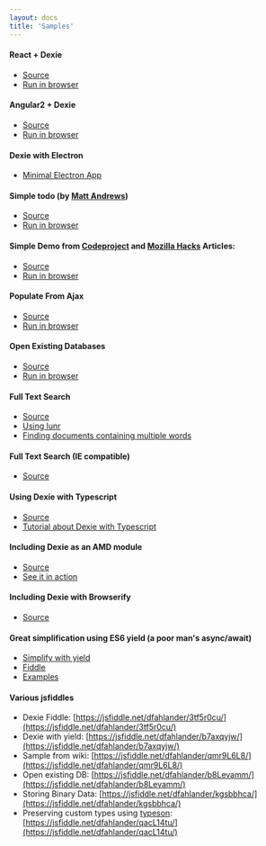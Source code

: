 ```yaml
---
layout: docs
title: 'Samples'
---
```


#### React + Dexie

* [Source](https://github.com/dfahlander/Dexie.js/tree/master/samples/react)
* [Run in browser](http://rawgit.com/dfahlander/Dexie.js/demo/samples/react/build/)

#### Angular2 + Dexie

* [Source](https://github.com/dfahlander/Dexie.js/tree/master/samples/angular2)
* [Run in browser](http://rawgit.com/dfahlander/Dexie.js/demo/samples/angular2/dist/)

#### Dexie with Electron

* [Minimal Electron App](https://github.com/dfahlander/Dexie.js/tree/master/samples/electron)

#### Simple todo (by [Matt Andrews](https://mattandre.ws))

* [Source](https://github.com/matthew-andrews/offline-todo-dexie/blob/gh-pages/application.js)
* [Run in browser](https://rawgit.com/matthew-andrews/offline-todo-dexie/gh-pages/index.html)

#### Simple Demo from [Codeproject](http://www.codeproject.com/Articles/744986/How-to-do-some-magic-with-indexedDB) and [Mozilla Hacks](https://hacks.mozilla.org/2014/06/breaking-the-borders-of-indexeddb/) Articles:

* [Source](https://github.com/dfahlander/Dexie.js/blob/master/samples/codeproject-article/DexieAlgorithmsSamples.html)
* [Run in browser](https://rawgit.com/dfahlander/Dexie.js/releases/samples/codeproject-article/DexieAlgorithmsSamples.html)

#### Populate From Ajax

* [Source](Dexie.on.populate#ajax-populate-sample)
* [Run in browser](https://rawgit.com/dfahlander/Dexie.js/releases/samples/ajax-populate/populateFromAjaxCall.html)

#### Open Existing Databases

* [Source](https://github.com/dfahlander/Dexie.js/blob/master/samples/open-existing-db/dump-databases.html)
* [Run in browser](https://rawgit.com/dfahlander/Dexie.js/releases/samples/open-existing-db/dump-databases.html)

#### Full Text Search

* [Source](https://github.com/dfahlander/Dexie.js/blob/master/samples/full-text-search/FullTextSearch.js)
* [Using lunr](https://gist.github.com/nolanlawson/6f69f4a573c1da862e92)
* [Finding documents containing multiple words](https://github.com/dfahlander/Dexie.js/issues/281)

#### Full Text Search (IE compatible)

* [Source](https://github.com/dfahlander/Dexie.js/blob/master/samples/full-text-search/FullTextSearch2.js)

#### Using Dexie with Typescript

* [Source](https://github.com/dfahlander/Dexie.js/tree/master/samples/typescript)
* [Tutorial about Dexie with Typescript](Typescript)

#### Including Dexie as an AMD module

* [Source](https://github.com/dfahlander/Dexie.js/tree/master/samples/requirejs)
* [See it in action](https://rawgit.com/dfahlander/Dexie.js/master/samples/requirejs/app.html)

#### Including Dexie with Browserify

* [Source](https://github.com/dfahlander/Dexie.js/tree/master/samples/browserify)

#### Great simplification using ES6 yield (a poor man's async/await)

* [Simplify with yield](Simplify-with-yield)
* [Fiddle](https://jsfiddle.net/dfahlander/b7axqyjw/)
* [Examples](https://github.com/dfahlander/Dexie.js/blob/master/test/tests-yield.js)

#### Various jsfiddles

* Dexie Fiddle: [https://jsfiddle.net/dfahlander/3tf5r0cu/](https://jsfiddle.net/dfahlander/3tf5r0cu/)
* Dexie with yield: [https://jsfiddle.net/dfahlander/b7axqyjw/](https://jsfiddle.net/dfahlander/b7axqyjw/)
* Sample from wiki: [https://jsfiddle.net/dfahlander/qmr9L6L8/](https://jsfiddle.net/dfahlander/qmr9L6L8/)
* Open existing DB: [https://jsfiddle.net/dfahlander/b8Levamm/](https://jsfiddle.net/dfahlander/b8Levamm/)
* Storing Binary Data: [https://jsfiddle.net/dfahlander/kgsbbhca/](https://jsfiddle.net/dfahlander/kgsbbhca/)
* Preserving custom types using [typeson](https://www.npmjs.com/package/typeson): [https://jsfiddle.net/dfahlander/qacL14tu/](https://jsfiddle.net/dfahlander/qacL14tu/)
